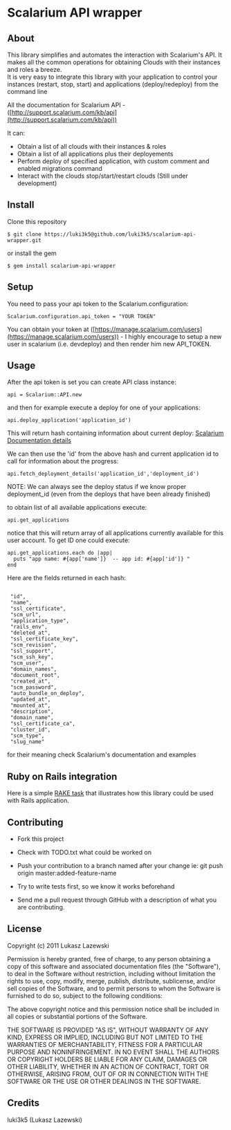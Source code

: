 Scalarium API wrapper
===========

About
--
This library simplifies and automates the interaction with Scalarium's API. It makes all the common operations for obtaining 
Clouds with their instances and roles a breeze. <br />
It is very easy to integrate this library with 
your application to control your instances (restart, stop, start) and applications (deploy/redeploy) from the command line 

<!--
Since Scalarium is currently (June 2011) not supporting members' roles and therefore it is troublesome/risky to give all the development team members full access to the clouds/applications this library will allow easy setup of local environments for anyone minimizing the risk of 'stoping' the production environment. 
For example limiting only to one cloud or application (development environment).
 -->

All the documentation for Scalarium API - ([http://support.scalarium.com/kb/api](http://support.scalarium.com/kb/api))

It can:

* Obtain a list of all clouds with their instances & roles 
* Obtain a list of all applications plus their deployements
* Perform deploy of specified application, with custom comment and enabled migrations command
* Interact with the clouds stop/start/restart clouds (Still under development)



 
Install
-- 
  Clone this repository 
 <pre><code>$ git clone https://luki3k5@github.com/luki3k5/scalarium-api-wrapper.git </code></pre>
  or install the gem
 <pre><code>$ gem install scalarium-api-wrapper </code></pre>




Setup
--
  You need to pass your api token to the Scalarium.configuration: 
   <pre>
<code>Scalarium.configuration.api_token = "YOUR TOKEN"</code></pre>

You can obtain your token at ([https://manage.scalarium.com/users](https://manage.scalarium.com/users)) - I highly encourage to setup a new user in scalarium (i.e. devdeploy) and then render him new API_TOKEN. 




Usage
--

After the api token is set you can create API class instance: 


<pre>
<code>api = Scalarium::API.new</code>
</pre>

and then for example execute a deploy for one of your applications: 

<pre>
<code>api.deploy_application('application_id')</code>
</pre>

This will return hash containing information about current deploy:
[Scalarium Documentation details](http://support.scalarium.com/kb/api/fetching-deployment-details)

We can then use the 'id' from the above hash and current application id to call for information about the progress:

<pre>
<code>api.fetch_deployment_details('application_id','deployment_id')</code>
</pre>

NOTE: We can always see the deploy status if we know proper deployment_id (even from the deploys that have been already finished)


to obtain list of all available applications execute:
<pre>
<code>api.get_applications</code>
</pre> 

notice that this will return array of all applications currently available for this user account.
To get ID one could execute: 

<pre>
<code>api.get_applications.each do |app|
  puts "app name: #{app['name']}  -- app id: #{app['id']} "
end</code>
</pre> 

Here are the fields returned in each hash:
<pre>
<code>
 "id", 
 "name", 
 "ssl_certificate", 
 "scm_url", 
 "application_type", 
 "rails_env", 
 "deleted_at", 
 "ssl_certificate_key", 
 "scm_revision", 
 "ssl_support", 
 "scm_ssh_key", 
 "scm_user", 
 "domain_names", 
 "document_root", 
 "created_at", 
 "scm_password", 
 "auto_bundle_on_deploy", 
 "updated_at", 
 "mounted_at", 
 "description", 
 "domain_name", 
 "ssl_certificate_ca", 
 "cluster_id", 
 "scm_type", 
 "slug_name"</code>
</pre>

for their meaning check Scalarium's documentation and examples

Ruby on Rails integration
--

Here is a simple [RAKE task](https://gist.github.com/1037410) that illustrates how this library could be used with Rails application.



Contributing
--

* Fork this project

* Check with TODO.txt what could be worked on 

* Push your contribution to a branch named after your change
  ie: git push origin master:added-feature-name

* Try to write tests first, so we know it works beforehand  

* Send me a pull request through GitHub with a description of
  what you are contributing.



License
--

Copyright (c) 2011 Lukasz Lazewski

Permission is hereby granted, free of charge, to any person obtaining
a copy of this software and associated documentation files (the
"Software"), to deal in the Software without restriction, including
without limitation the rights to use, copy, modify, merge, publish,
distribute, sublicense, and/or sell copies of the Software, and to
permit persons to whom the Software is furnished to do so, subject to
the following conditions:

The above copyright notice and this permission notice shall be
included in all copies or substantial portions of the Software.

THE SOFTWARE IS PROVIDED "AS IS", WITHOUT WARRANTY OF ANY KIND,
EXPRESS OR IMPLIED, INCLUDING BUT NOT LIMITED TO THE WARRANTIES OF
MERCHANTABILITY, FITNESS FOR A PARTICULAR PURPOSE AND
NONINFRINGEMENT. IN NO EVENT SHALL THE AUTHORS OR COPYRIGHT HOLDERS BE
LIABLE FOR ANY CLAIM, DAMAGES OR OTHER LIABILITY, WHETHER IN AN ACTION
OF CONTRACT, TORT OR OTHERWISE, ARISING FROM, OUT OF OR IN CONNECTION
WITH THE SOFTWARE OR THE USE OR OTHER DEALINGS IN THE SOFTWARE.


Credits
--

luki3k5 (Lukasz Lazewski) 

